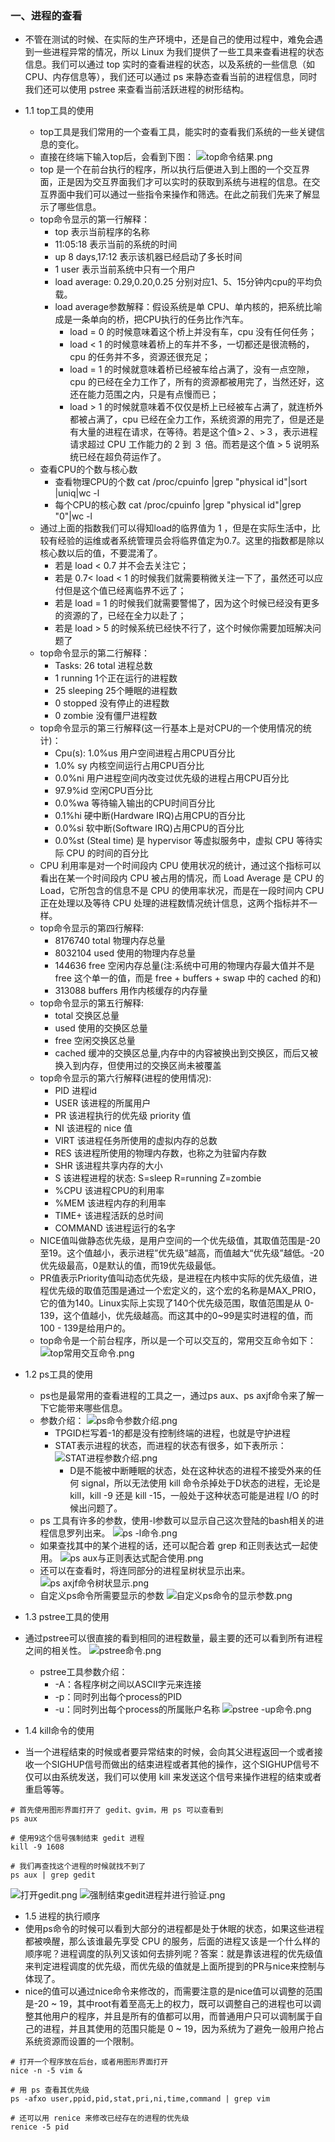 ### 一、进程的查看
- 不管在测试的时候、在实际的生产环境中，还是自己的使用过程中，难免会遇到一些进程异常的情况，所以 Linux 为我们提供了一些工具来查看进程的状态信息。我们可以通过 top 实时的查看进程的状态，以及系统的一些信息（如 CPU、内存信息等），我们还可以通过 ps 来静态查看当前的进程信息，同时我们还可以使用 pstree 来查看当前活跃进程的树形结构。
- 1.1 top工具的使用
    - top工具是我们常用的一个查看工具，能实时的查看我们系统的一些关键信息的变化。
    - 直接在终端下输入top后，会看到下图：
    ![top命令结果.png](https://upload-images.jianshu.io/upload_images/13407176-788b17fb17df6198.png?imageMogr2/auto-orient/strip%7CimageView2/2/w/1240)
    - top 是一个在前台执行的程序，所以执行后便进入到上图的一个交互界面，正是因为交互界面我们才可以实时的获取到系统与进程的信息。在交互界面中我们可以通过一些指令来操作和筛选。在此之前我们先来了解显示了哪些信息。
    - top命令显示的第一行解释：
        - top	表示当前程序的名称
        - 11:05:18	表示当前的系统的时间
        - up 8 days,17:12	表示该机器已经启动了多长时间
        - 1 user	表示当前系统中只有一个用户
        - load average: 0.29,0.20,0.25	分别对应1、5、15分钟内cpu的平均负载。
        - load average参数解释：假设系统是单 CPU、单内核的，把系统比喻成是一条单向的桥，把CPU执行的任务比作汽车。
            - load = 0 的时候意味着这个桥上并没有车，cpu 没有任何任务；
            - load < 1 的时候意味着桥上的车并不多，一切都还是很流畅的，cpu 的任务并不多，资源还很充足；
            - load = 1 的时候就意味着桥已经被车给占满了，没有一点空隙，cpu 的已经在全力工作了，所有的资源都被用完了，当然还好，这还在能力范围之内，只是有点慢而已；
            - load > 1 的时候就意味着不仅仅是桥上已经被车占满了，就连桥外都被占满了，cpu 已经在全力工作，系统资源的用完了，但是还是有大量的进程在请求，在等待。若是这个值>２、>３，表示进程请求超过 CPU 工作能力的 2 到 ３ 倍。而若是这个值 > 5 说明系统已经在超负荷运作了。
    - 查看CPU的个数与核心数
        - 查看物理CPU的个数
            cat /proc/cpuinfo |grep "physical id"|sort |uniq|wc -l
        - 每个CPU的核心数
            cat /proc/cpuinfo |grep "physical id"|grep "0"|wc -l
    - 通过上面的指数我们可以得知load的临界值为 1 ，但是在实际生活中，比较有经验的运维或者系统管理员会将临界值定为0.7。这里的指数都是除以核心数以后的值，不要混淆了。
        - 若是 load < 0.7 并不会去关注它；
        - 若是 0.7< load < 1 的时候我们就需要稍微关注一下了，虽然还可以应付但是这个值已经离临界不远了；
        - 若是 load = 1 的时候我们就需要警惕了，因为这个时候已经没有更多的资源的了，已经在全力以赴了；
        - 若是 load > 5 的时候系统已经快不行了，这个时候你需要加班解决问题了
    - top命令显示的第二行解释：
        - Tasks: 26 total	进程总数
        - 1 running	1个正在运行的进程数
        - 25 sleeping	25个睡眠的进程数
        - 0 stopped	没有停止的进程数
        - 0 zombie	没有僵尸进程数
    - top命令显示的第三行解释(这一行基本上是对CPU的一个使用情况的统计)：
        - Cpu(s): 1.0%us	用户空间进程占用CPU百分比
        - 1.0% sy	内核空间运行占用CPU百分比
        - 0.0%ni	用户进程空间内改变过优先级的进程占用CPU百分比
        - 97.9%id	空闲CPU百分比
        - 0.0%wa	等待输入输出的CPU时间百分比
        - 0.1%hi	硬中断(Hardware IRQ)占用CPU的百分比
        - 0.0%si	软中断(Software IRQ)占用CPU的百分比
        - 0.0%st	(Steal time) 是 hypervisor 等虚拟服务中，虚拟 CPU 等待实际 CPU 的时间的百分比
    - CPU 利用率是对一个时间段内 CPU 使用状况的统计，通过这个指标可以看出在某一个时间段内 CPU 被占用的情况，而 Load Average 是 CPU 的 Load，它所包含的信息不是 CPU 的使用率状况，而是在一段时间内 CPU 正在处理以及等待 CPU 处理的进程数情况统计信息，这两个指标并不一样。
    - top命令显示的第四行解释:
        - 8176740 total	物理内存总量
        - 8032104 used	使用的物理内存总量
        - 144636 free	空闲内存总量(注:系统中可用的物理内存最大值并不是 free 这个单一的值，而是 free + buffers + swap 中的 cached 的和)
        - 313088 buffers	用作内核缓存的内存量
    - top命令显示的第五行解释:
        - total	交换区总量
        - used	使用的交换区总量
        - free	空闲交换区总量
        - cached	缓冲的交换区总量,内存中的内容被换出到交换区，而后又被换入到内存，但使用过的交换区尚未被覆盖
    - top命令显示的第六行解释(进程的使用情况):
        - PID	    进程id
        - USER	    该进程的所属用户
        - PR	    该进程执行的优先级 priority 值
        - NI	    该进程的 nice 值
        - VIRT	    该进程任务所使用的虚拟内存的总数
        - RES	    该进程所使用的物理内存数，也称之为驻留内存数
        - SHR	    该进程共享内存的大小
        - S	        该进程进程的状态: S=sleep R=running Z=zombie
        - %CPU	    该进程CPU的利用率
        - %MEM	    该进程内存的利用率
        - TIME+	    该进程活跃的总时间
        - COMMAND	该进程运行的名字
    - NICE值叫做静态优先级，是用户空间的一个优先级值，其取值范围是-20至19。这个值越小，表示进程”优先级”越高，而值越大“优先级”越低。-20优先级最高，0是默认的值，而19优先级最低。
    - PR值表示Priority值叫动态优先级，是进程在内核中实际的优先级值，进程优先级的取值范围是通过一个宏定义的，这个宏的名称是MAX_PRIO，它的值为140。Linux实际上实现了140个优先级范围，取值范围是从 0-139，这个值越小，优先级越高。而这其中的0~99是实时进程的值，而100 - 139是给用户的。
    -  top命令是一个前台程序，所以是一个可以交互的，常用交互命令如下：
![top常用交互命令.png](https://upload-images.jianshu.io/upload_images/13407176-e8e66f01cb0e63d4.png?imageMogr2/auto-orient/strip%7CimageView2/2/w/1240)
- 1.2 ps工具的使用
    - ps也是最常用的查看进程的工具之一，通过ps aux、ps axjf命令来了解一下它能带来哪些信息。
    - 参数介绍：
        ![ps命令参数介绍.png](https://upload-images.jianshu.io/upload_images/13407176-348fce4a88bff0cd.png?imageMogr2/auto-orient/strip%7CimageView2/2/w/1240)
        - TPGID栏写着-1的都是没有控制终端的进程，也就是守护进程
        - STAT表示进程的状态，而进程的状态有很多，如下表所示：
        ![STAT进程参数介绍.png](https://upload-images.jianshu.io/upload_images/13407176-ea3bfd8c7e5dafe8.png?imageMogr2/auto-orient/strip%7CimageView2/2/w/1240)
            - D是不能被中断睡眠的状态，处在这种状态的进程不接受外来的任何 signal，所以无法使用 kill 命令杀掉处于D状态的进程，无论是 kill，kill -9 还是 kill -15，一般处于这种状态可能是进程 I/O 的时候出问题了。
    - ps 工具有许多的参数，使用-l参数可以显示自己这次登陆的bash相关的进程信息罗列出来。
     ![ps -l命令.png](https://upload-images.jianshu.io/upload_images/13407176-9595bd8ff24f049b.png?imageMogr2/auto-orient/strip%7CimageView2/2/w/1240)
    - 如果查找其中的某个进程的话，还可以配合着 grep 和正则表达式一起使用。
    ![ps aux与正则表达式配合使用.png](https://upload-images.jianshu.io/upload_images/13407176-c31df0e61afdca70.png?imageMogr2/auto-orient/strip%7CimageView2/2/w/1240)
    - 还可以在查看时，将连同部分的进程呈树状显示出来。
    ![ps axjf命令树状显示.png](https://upload-images.jianshu.io/upload_images/13407176-b5b50d0887a5e00f.png?imageMogr2/auto-orient/strip%7CimageView2/2/w/1240)
    -  自定义ps命令所需要显示的参数
    ![自定义ps命令的显示参数.png](https://upload-images.jianshu.io/upload_images/13407176-f801365ecd1b6280.png?imageMogr2/auto-orient/strip%7CimageView2/2/w/1240)

- 1.3 pstree工具的使用
- 通过pstree可以很直接的看到相同的进程数量，最主要的还可以看到所有进程之间的相关性。
![pstree命令.png](https://upload-images.jianshu.io/upload_images/13407176-854a68899094a399.png?imageMogr2/auto-orient/strip%7CimageView2/2/w/1240)
    - pstree工具参数介绍：
        - -A：各程序树之间以ASCII字元来连接
        - -p：同时列出每个process的PID
        - -u：同时列出每个process的所属账户名称
![pstree -up命令.png](https://upload-images.jianshu.io/upload_images/13407176-3e70f8d6c33f4759.png?imageMogr2/auto-orient/strip%7CimageView2/2/w/1240)
- 1.4 kill命令的使用
- 当一个进程结束的时候或者要异常结束的时候，会向其父进程返回一个或者接收一个SIGHUP信号而做出的结束进程或者其他的操作，这个SIGHUP信号不仅可以由系统发送，我们可以使用 kill 来发送这个信号来操作进程的结束或者重启等等。
```
# 首先使用图形界面打开了 gedit、gvim，用 ps 可以查看到
ps aux

# 使用9这个信号强制结束 gedit 进程
kill -9 1608

# 我们再查找这个进程的时候就找不到了
ps aux | grep gedit 
```
![打开gedit.png](https://upload-images.jianshu.io/upload_images/13407176-b6d1c52c018fde01.png?imageMogr2/auto-orient/strip%7CimageView2/2/w/1240)
![强制结束gedit进程并进行验证.png](https://upload-images.jianshu.io/upload_images/13407176-110cabe8428cef8c.png?imageMogr2/auto-orient/strip%7CimageView2/2/w/1240)
- 1.5 进程的执行顺序
- 使用ps命令的时候可以看到大部分的进程都是处于休眠的状态，如果这些进程都被唤醒，那么该谁最先享受 CPU 的服务，后面的进程又该是一个什么样的顺序呢？进程调度的队列又该如何去排列呢？答案：就是靠该进程的优先级值来判定进程调度的优先级，而优先级的值就是上面所提到的PR与nice来控制与体现了。
- nice的值可以通过nice命令来修改的，而需要注意的是nice值可以调整的范围是-20 ~ 19，其中root有着至高无上的权力，既可以调整自己的进程也可以调整其他用户的程序，并且是所有的值都可以用，而普通用户只可以调制属于自己的进程，并且其使用的范围只能是 0 ~ 19，因为系统为了避免一般用户抢占系统资源而设置的一个限制。
```
# 打开一个程序放在后台，或者用图形界面打开
nice -n -5 vim &

# 用 ps 查看其优先级
ps -afxo user,ppid,pid,stat,pri,ni,time,command | grep vim

# 还可以用 renice 来修改已经存在的进程的优先级
renice -5 pid
```

    
